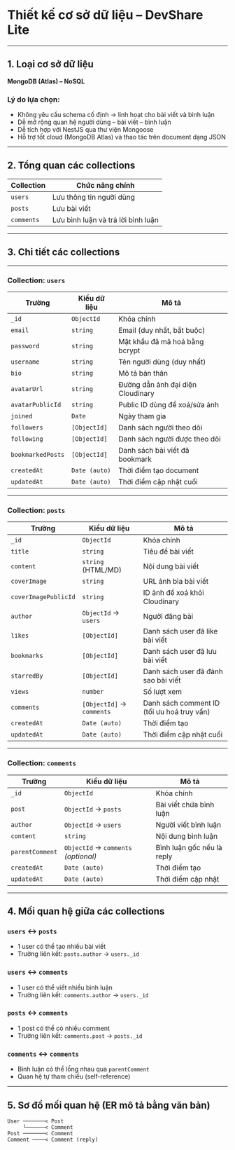 #  Thiết kế cơ sở dữ liệu – DevShare Lite

---

## 1. Loại cơ sở dữ liệu

**MongoDB (Atlas) – NoSQL**

###  Lý do lựa chọn:
- Không yêu cầu schema cố định → linh hoạt cho bài viết và bình luận
- Dễ mở rộng quan hệ người dùng – bài viết – bình luận
- Dễ tích hợp với NestJS qua thư viện Mongoose
- Hỗ trợ tốt cloud (MongoDB Atlas) và thao tác trên document dạng JSON

---

## 2. Tổng quan các collections

| Collection | Chức năng chính                        |
|------------|----------------------------------------|
| `users`    | Lưu thông tin người dùng               |
| `posts`    | Lưu bài viết                           |
| `comments` | Lưu bình luận và trả lời bình luận     |

---

## 3. Chi tiết các collections

---

###  Collection: `users`

| Trường             | Kiểu dữ liệu         | Mô tả                               |
|-------------------|----------------------|-------------------------------------|
| `_id`             | `ObjectId`           | Khóa chính                          |
| `email`           | `string`             | Email (duy nhất, bắt buộc)          |
| `password`        | `string`             | Mật khẩu đã mã hoá bằng bcrypt      |
| `username`        | `string`             | Tên người dùng (duy nhất)           |
| `bio`             | `string`             | Mô tả bản thân                      |
| `avatarUrl`       | `string`             | Đường dẫn ảnh đại diện Cloudinary   |
| `avatarPublicId`  | `string`             | Public ID dùng để xoá/sửa ảnh       |
| `joined`          | `Date`               | Ngày tham gia                       |
| `followers`       | `[ObjectId]`         | Danh sách người theo dõi            |
| `following`       | `[ObjectId]`         | Danh sách người được theo dõi       |
| `bookmarkedPosts` | `[ObjectId]`         | Danh sách bài viết đã bookmark      |
| `createdAt`       | `Date (auto)`        | Thời điểm tạo document              |
| `updatedAt`       | `Date (auto)`        | Thời điểm cập nhật cuối             |

---

###  Collection: `posts`

| Trường             | Kiểu dữ liệu         | Mô tả                                  |
|--------------------|----------------------|----------------------------------------|
| `_id`              | `ObjectId`           | Khóa chính                             |
| `title`            | `string`             | Tiêu đề bài viết                        |
| `content`          | `string` (HTML/MD)   | Nội dung bài viết                       |
| `coverImage`       | `string`             | URL ảnh bìa bài viết                    |
| `coverImagePublicId`| `string`            | ID ảnh để xoá khỏi Cloudinary          |
| `author`           | `ObjectId` → `users` | Người đăng bài                         |
| `likes`            | `[ObjectId]`         | Danh sách user đã like bài viết        |
| `bookmarks`        | `[ObjectId]`         | Danh sách user đã lưu bài viết         |
| `starredBy`        | `[ObjectId]`         | Danh sách user đã đánh sao bài viết    |
| `views`            | `number`             | Số lượt xem                            |
| `comments`         | `[ObjectId]` → `comments` | Danh sách comment ID (tối ưu hoá truy vấn) |
| `createdAt`        | `Date (auto)`        | Thời điểm tạo                          |
| `updatedAt`        | `Date (auto)`        | Thời điểm cập nhật cuối                |

---

###  Collection: `comments`

| Trường         | Kiểu dữ liệu         | Mô tả                                      |
|----------------|----------------------|--------------------------------------------|
| `_id`          | `ObjectId`           | Khóa chính                                 |
| `post`         | `ObjectId` → `posts` | Bài viết chứa bình luận                    |
| `author`       | `ObjectId` → `users` | Người viết bình luận                       |
| `content`      | `string`             | Nội dung bình luận                         |
| `parentComment`| `ObjectId` → `comments` _(optional)_ | Bình luận gốc nếu là reply |
| `createdAt`    | `Date (auto)`        | Thời điểm tạo                              |
| `updatedAt`    | `Date (auto)`        | Thời điểm cập nhật                         |

---

## 4. Mối quan hệ giữa các collections

### `users` ↔ `posts`

- 1 user có thể tạo nhiều bài viết
- Trường liên kết: `posts.author` → `users._id`

### `users` ↔ `comments`

- 1 user có thể viết nhiều bình luận
- Trường liên kết: `comments.author` → `users._id`

### `posts` ↔ `comments`

- 1 post có thể có nhiều comment
- Trường liên kết: `comments.post` → `posts._id`

### `comments` ↔ `comments`

- Bình luận có thể lồng nhau qua `parentComment`
- Quan hệ tự tham chiếu (self-reference)

---

## 5. Sơ đồ mối quan hệ (ER mô tả bằng văn bản)

```text
User ───────< Post
     └──────< Comment
Post ───────< Comment
Comment ────< Comment (reply)
